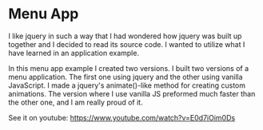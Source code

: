 # Menu App

I like jquery in such a way that I had wondered how jquery was built up together and I decided to read its source code. I wanted to utilize what I have learned in an application example.

In this menu app example I created two versions. I built two versions of a menu application. The first one using jquery and the other using vanilla JavaScript. I made a jquery's animate()-like method for creating custom animations. The version where I use vanilla JS preformed much faster than the other one, and I am really proud of it.


See it on youtube:
https://www.youtube.com/watch?v=E0d7iOim0Ds
